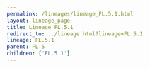 ```yaml
---
permalink: /lineages/lineage_FL.5.1.html
layout: lineage_page
title: Lineage FL.5.1
redirect_to: ../lineage.html?lineage=FL.5.1
lineage: FL.5.1
parent: FL.5
children: ['FL.5.1']
---
```

